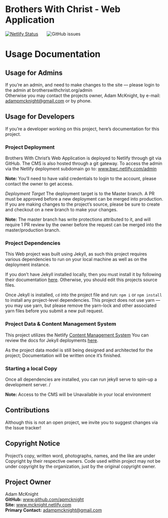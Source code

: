 # Brothers With Christ - Web Application
[![Netlify Status](https://api.netlify.com/api/v1/badges/1bde5310-c34d-494f-9b65-d426970d204f/deploy-status)](https://app.netlify.com/sites/bwc/deploys) &nbsp; &nbsp; &nbsp; ![GitHub issues](https://img.shields.io/github/issues/apmcknight/bwc-org)

# Usage Documentation
## Usage for Admins
If you’re an admin, and need to make changes to the site — please login to the admin at brotherswithchrist.org/admin <br/>
Otherwise you may contact the projects owner, Adam McKnight, by e-mail: adampmcknight@gmail.com or by phone.

## Usage for Developers
If you’re a developer working on this project, here’s documentation for this project.

### Project Deployment
Brothers With Christ’s Web Application is deployed to Netlify through git via GitHub. The CMS is also hosted through a git gateway. To access the admin via the Netlify deployment subdomain go to: www.bwc.netlify.com/admin 

**Note:** You’ll need to have valid credentials to login to the account, please contact the owner to get access.

*Deployment Target*
The deployment target is to the Master branch. A PR must be approved before a new deployment can be merged into production. If you are making changes to the project’s source, please be sure to create and checkout on a new branch to make your changes. 

**Note:** The master branch has write protections attributed to it, and will require 1 PR review by the owner before the request can be merged into the master/production branch.


### Project Dependencies
This Web project was built using Jekyll, as such this project requires various dependencies to run on your local machine as well as on the deployment instance. 

If you don’t have Jekyll installed locally, then you must install it by following their documentation [here](https://jekyllrb.com/docs/). Otherwise, you should edit this projects source files.

Once Jekyll is installed, `cd` into the project file and  run:  `npm i` or `npm install` to install any project-level dependencies. This project does not use yarn — you may use yarn, but please remove the yarn-lock and other associated yarn files before you submit a new pull request.


### Project Data & Content Management System
This project utilizes the Netlify [Content Management System](https://www.netlifycms.org/)
You can review the docs for Jekyll deployments [here](https://www.netlifycms.org/docs/jekyll/).   

As the project data model is still being designed and architected for the project; Documentation will be written once it’s finished.


### Starting a local Copy
Once all dependencies are installed, you can run jekyll serve to spin-up a development server.  /

**Note:** Access to the CMS  will be Unavailable in your local environment


## Contributions
Although this is not an open project, we invite you to suggest changes via the Issue tracker!

## Copyright Notice
Project’s copy, written word, photographs, names, and the like are under Copyright by their respective owners. Code used within project may not be under copyright by the organization, just by the original copyright owner. 

## Project Owner
Adam McKnight <br/>
**GitHub:** www.github.com/apmcknight <br/>
**Site:** www.mcknight.netlify.com <br/>
**Primary Contact:** adampmcknight@gmail.com <br/>

